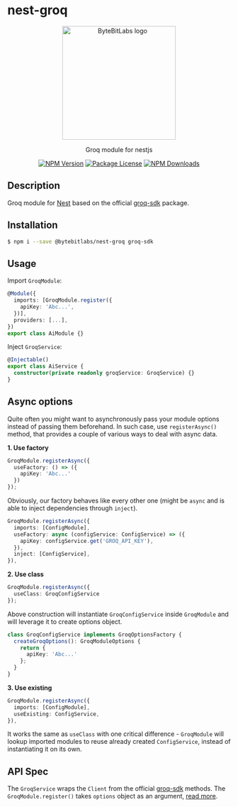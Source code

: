 # nest-groq

<p align="center">
  <a href="https://bytebitlabs.com/" target="_blank"><img src="https://gravatar.com/avatar/61c80d73dfe4c4231e77940cf80fd410?size=256" width="256" alt="ByteBitLabs logo" /></a>
</p>

<p align="center">Groq module for nestjs</p>
    <p align="center">
<a href="https://www.npmjs.com/package/@bytebitlabs/nest-groq"><img src="https://img.shields.io/npm/v/@bytebitlabs/nest-groq" alt="NPM Version" /></a>
<a href="https://www.npmjs.com/package/@bytebitlabs/nest-groq"><img src="https://img.shields.io/npm/l/@bytebitlabs/nest-groq" alt="Package License" /></a>
<a href="https://www.npmjs.com/package/@bytebitlabs/nest-groq"><img src="https://img.shields.io/npm/dm/@bytebitlabs/nest-groq" alt="NPM Downloads" /></a>
</p>

## Description

Groq module for [Nest](https://github.com/nestjs/nest) based on the official [groq-sdk](https://www.npmjs.com/package/groq-sdk) package.

## Installation

```bash
$ npm i --save @bytebitlabs/nest-groq groq-sdk
```

## Usage

Import `GroqModule`:

```typescript
@Module({
  imports: [GroqModule.register({
    apiKey: 'Abc...',
  })],
  providers: [...],
})
export class AiModule {}
```

Inject `GroqService`:

```typescript
@Injectable()
export class AiService {
  constructor(private readonly groqService: GroqService) {}
}
```

## Async options

Quite often you might want to asynchronously pass your module options instead of passing them beforehand. In such case, use `registerAsync()` method, that provides a couple of various ways to deal with async data.

**1. Use factory**

```typescript
GroqModule.registerAsync({
  useFactory: () => ({
    apiKey: 'Abc...'
  })
});
```

Obviously, our factory behaves like every other one (might be `async` and is able to inject dependencies through `inject`).

```typescript
GroqModule.registerAsync({
  imports: [ConfigModule],
  useFactory: async (configService: ConfigService) => ({
    apiKey: configService.get('GROQ_API_KEY'),
  }),
  inject: [ConfigService],
}),
```

**2. Use class**

```typescript
GroqModule.registerAsync({
  useClass: GroqConfigService
});
```

Above construction will instantiate `GroqConfigService` inside `GroqModule` and will leverage it to create options object.

```typescript
class GroqConfigService implements GroqOptionsFactory {
  createGroqOptions(): GroqModuleOptions {
    return {
      apiKey: 'Abc...'
    };
  }
}
```

**3. Use existing**

```typescript
GroqModule.registerAsync({
  imports: [ConfigModule],
  useExisting: ConfigService,
}),
```

It works the same as `useClass` with one critical difference - `GroqModule` will lookup imported modules to reuse already created `ConfigService`, instead of instantiating it on its own.

## API Spec

The `GroqService` wraps the `Client` from the official [groq-sdk](https://www.npmjs.com/package/groq-sdk) methods. The `GroqModule.register()` takes `options` object as an argument, [read more](https://console.groq.com/docs/quickstart).
